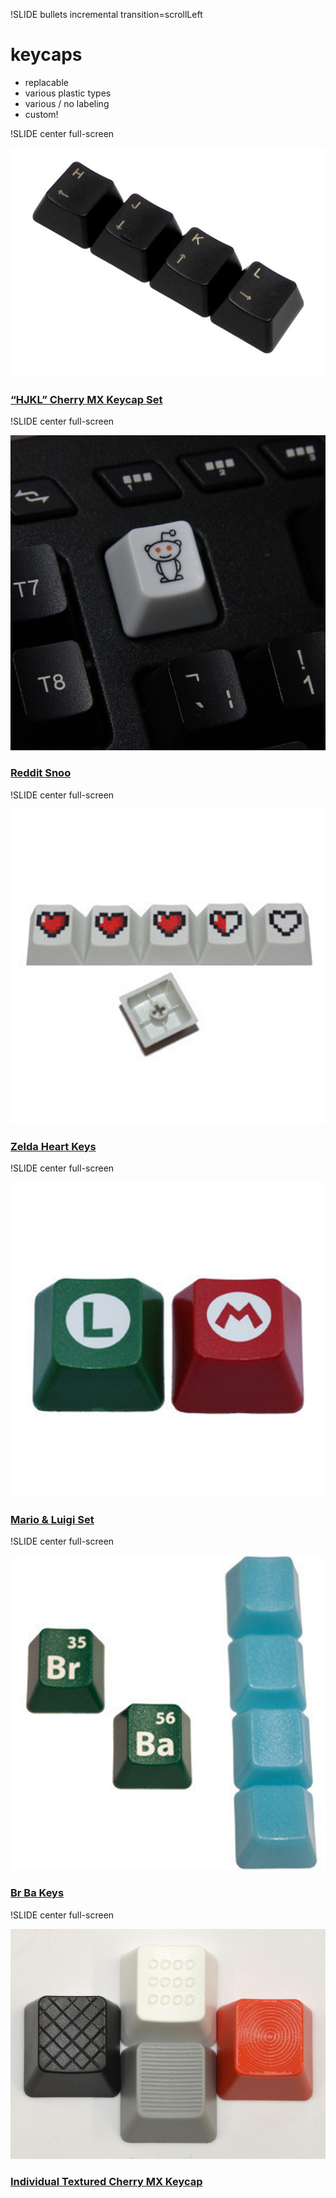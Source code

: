 !SLIDE bullets incremental transition=scrollLeft

# keycaps

* replacable
* various plastic types
* various / no labeling
* custom!

!SLIDE center full-screen

![HJKL](hjkl_keycaps.jpg)

### [“HJKL” Cherry MX Keycap Set](http://www.wasdkeyboards.com/index.php/hjkl-cherry-mx-keycap-set.html)

!SLIDE center full-screen

![Reddit](reddit.jpg)

### [Reddit Snoo](http://qwerkeys.co.uk/shop/?route=product/product&path=59_68&product_id=110)

!SLIDE center full-screen

![Zelda](zelda.jpg)

### [Zelda Heart Keys](http://techkeys.us/collections/keys/products/zelda-heart-keys)

!SLIDE center full-screen

![ML](ml.jpg)

### [Mario & Luigi Set](http://techkeys.us/collections/keys/products/mario-luigi-set)

!SLIDE center full-screen

![Br Ba](bb.jpg)

### [Br Ba Keys](http://techkeys.us/collections/keys/products/br-ba-keys-breaking-bad)

!SLIDE center full-screen

![textured](textured.jpg)

### [Individual Textured Cherry MX Keycap](http://www.wasdkeyboards.com/index.php/textured-cherry-mx-keycap.html)
